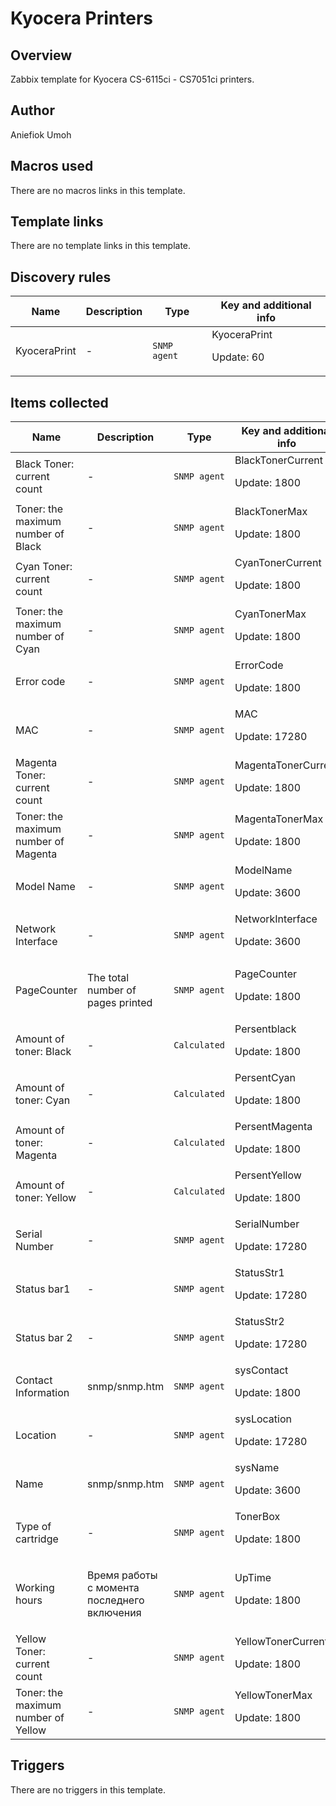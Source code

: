 # Kyocera Printers

## Overview

Zabbix template for Kyocera CS-6115ci - CS7051ci printers.



## Author

Aniefiok Umoh

## Macros used

There are no macros links in this template.

## Template links

There are no template links in this template.

## Discovery rules

|Name|Description|Type|Key and additional info|
|----|-----------|----|----|
|KyoceraPrint|<p>-</p>|`SNMP agent`|KyoceraPrint<p>Update: 60</p>|
## Items collected

|Name|Description|Type|Key and additional info|
|----|-----------|----|----|
|Black Toner: current count|<p>-</p>|`SNMP agent`|BlackTonerCurrent<p>Update: 1800</p>|
|Toner: the maximum number of Black|<p>-</p>|`SNMP agent`|BlackTonerMax<p>Update: 1800</p>|
|Cyan Toner: current count|<p>-</p>|`SNMP agent`|CyanTonerCurrent<p>Update: 1800</p>|
|Toner: the maximum number of Cyan|<p>-</p>|`SNMP agent`|CyanTonerMax<p>Update: 1800</p>|
|Error code|<p>-</p>|`SNMP agent`|ErrorCode<p>Update: 1800</p>|
|MAC|<p>-</p>|`SNMP agent`|MAC<p>Update: 17280</p>|
|Magenta Toner: current count|<p>-</p>|`SNMP agent`|MagentaTonerCurrent<p>Update: 1800</p>|
|Toner: the maximum number of Magenta|<p>-</p>|`SNMP agent`|MagentaTonerMax<p>Update: 1800</p>|
|Model Name|<p>-</p>|`SNMP agent`|ModelName<p>Update: 3600</p>|
|Network Interface|<p>-</p>|`SNMP agent`|NetworkInterface<p>Update: 3600</p>|
|PageCounter|<p>The total number of pages printed</p>|`SNMP agent`|PageCounter<p>Update: 1800</p>|
|Amount of toner: Black|<p>-</p>|`Calculated`|Persentblack<p>Update: 1800</p>|
|Amount of toner: Cyan|<p>-</p>|`Calculated`|PersentCyan<p>Update: 1800</p>|
|Amount of toner: Magenta|<p>-</p>|`Calculated`|PersentMagenta<p>Update: 1800</p>|
|Amount of toner: Yellow|<p>-</p>|`Calculated`|PersentYellow<p>Update: 1800</p>|
|Serial Number|<p>-</p>|`SNMP agent`|SerialNumber<p>Update: 17280</p>|
|Status bar1|<p>-</p>|`SNMP agent`|StatusStr1<p>Update: 17280</p>|
|Status bar 2|<p>-</p>|`SNMP agent`|StatusStr2<p>Update: 17280</p>|
|Contact Information|<p>snmp/snmp.htm</p>|`SNMP agent`|sysContact<p>Update: 1800</p>|
|Location|<p>-</p>|`SNMP agent`|sysLocation<p>Update: 17280</p>|
|Name|<p>snmp/snmp.htm</p>|`SNMP agent`|sysName<p>Update: 3600</p>|
|Type of cartridge|<p>-</p>|`SNMP agent`|TonerBox<p>Update: 1800</p>|
|Working hours|<p>Время работы с момента последнего включения</p>|`SNMP agent`|UpTime<p>Update: 1800</p>|
|Yellow Toner: current count|<p>-</p>|`SNMP agent`|YellowTonerCurrent<p>Update: 1800</p>|
|Toner: the maximum number of Yellow|<p>-</p>|`SNMP agent`|YellowTonerMax<p>Update: 1800</p>|
## Triggers

There are no triggers in this template.

